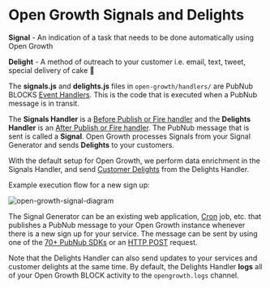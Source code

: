 # Open Growth Signals and Delights

**Signal** - An indication of a task that needs to be done automatically using Open Growth

**Delight** - A method of outreach to your customer i.e. email, text, tweet, special delivery of cake 🍰

The **signals.js** and **delights.js** files in `open-growth/handlers/` are PubNub BLOCKS [Event Handlers](https://www.pubnub.com/docs/blocks/event-handlers). This is the code that is executed when a PubNub message is in transit.

The **Signals Handler** is a [Before Publish or Fire handler](https://www.pubnub.com/docs/blocks/event-handler-types#sync-et-before-pub-fire) and the **Delights Handler** is an [After Publish or Fire handler](https://www.pubnub.com/docs/blocks/event-handler-types#async-et-after-pub-fire). The PubNub message that is sent is called a **Signal**. Open Growth processes Signals from your Signal Generator and sends **Delights** to your customers.

With the default setup for Open Growth, we perform data enrichment in the Signals Handler, and send [Customer Delights](https://github.com/pubnub/open-growth/tree/master/delights) from the Delights Handler.

Example execution flow for a new sign up:

![open-growth-signal-diagram](http://i.imgur.com/pGskE9v.png)

The Signal Generator can be an existing web application, [Cron](https://en.wikipedia.org/wiki/Cron) job, etc. that publishes a PubNub message to your Open Growth instance whenever there is a new sign up for your service. The message can be sent by using one of the [70+ PubNub SDKs](https://www.pubnub.com/docs#all-sdks-home) or an [HTTP POST](https://www.pubnub.com/http-rest-push-api/) request.

Note that the Delights Handler can also send updates to your services and customer delights at the same time. By default, the Delights Handler **logs** all of your Open Growth BLOCK activity to the `opengrowth.logs` channel.